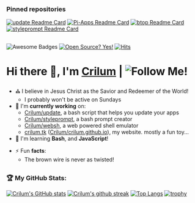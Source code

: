 
### Pinned repositories
[![update Readme Card](https://github-readme-stats.vercel.app/api/pin/?username=Crilum&repo=update&theme=algolia&show_owner=1)](https://github.com/Crilum/update)
[![Pi-Apps Readme Card](https://github-readme-stats.vercel.app/api/pin/?username=Botspot&repo=pi-apps&theme=algolia&show_owner=1)](https://github.com/Botspot/pi-apps)
[![btop Readme Card](https://github-readme-stats.vercel.app/api/pin/?username=aristocratos&repo=btop&theme=algolia&show_owner=1)](https://github.com/aristocratos/btop)
[![styleprompt Readme Card](https://github-readme-stats.vercel.app/api/pin/?username=Crilum&repo=styleprompt&theme=algolia&show_owner=1)](https://github.com/Botspot/styleprompt)


##

![Awesome Badges](https://img.shields.io/badge/badges-awesome-green.svg) [![Open Source? Yes!](https://badgen.net/badge/Open%20Source%20%3F/Yes%21/blue?icon=github)](https://github.com/Crilum/update) [![Hits](https://hits.seeyoufarm.com/api/count/incr/badge.svg?url=https%3A%2F%2Fgithub.com%2FCrilum%2FCrilum&count_bg=%234FDDC3&title_bg=%23555555&icon=&icon_color=%23E7E7E7&title=Views&edge_flat=false)](https://hits.seeyoufarm.com)


#  Hi there 👋, I'm [Crilum](https://crilum.tk) | ![Follow Me!](https://img.shields.io/github/followers/Crilum.svg?style=social&label=Follow&maxAge=2592000)
- ⛪ I believe in Jesus Christ as the Savior and Redeemer of the World!
  - I probably won't be active on Sundays
- 🔭 I'm **currently working** on:
  - [Crilum/update](https://github.com/Crilum/update), a bash script that helps you update your apps
  - [Crilum/styleprompt](https://github.com/Crilum/styleprompt), a bash prompt creator
  - [Crilum/websh](https://websh.crilum.tk), a web powered shell emulator
  - [crilum.tk](https://crilum.tk) ([Crilum/crilum.github.io](https://github.com/Crilum/crilum.github.io)), my website. mostly a fun toy...
- 🌱 I'm learning **Bash**, and **JavaScript**!
<!--- 👯 I’m a **contributor** on [Botspot/pi-apps](https://github.com/Botspot/pi-apps)-->
<!--- 💬  ![**anything**](https://img.shields.io/badge/Ask%20me-anything-1abc9c.svg) [Raspberry Pi](https://raspberrypi.org) related!-->
<!--- 📫 How to **reach** me: Create an issue on [Crilum/Crilum](https://github.com/Crilum/Crilum)!-->
- ⚡ Fun **facts**:
  - The brown wire is never as twisted!

##
   
### 🏆 My GitHub Stats:
[![Crilum's GitHub stats](https://github-readme-stats.vercel.app/api?username=Crilum&show_icons=true&theme=algolia
)]() [![Crilum's github streak](https://github-readme-streak-stats.herokuapp.com/?user=Crilum&theme=algolia)](https://github.com/DenverCoder1/github-readme-streak-stats) [![Top Langs](https://github-readme-stats.vercel.app/api/top-langs/?username=Crilum&theme=algolia)]()
[![trophy](https://github-profile-trophy.vercel.app/?username=Crilum&theme=algolia&no-frame=false)](https://github.com/ryo-ma/github-profile-trophy)
